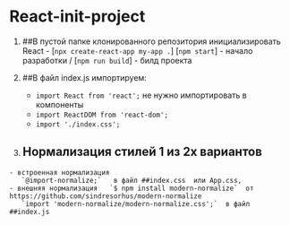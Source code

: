 # React-init-project
1)  ##В пустой папке клонированного репозитория инициализировать React -   [`npx create-react-app my-app .`] 
    [`npm start`] - начало разработки / [`npm run build`] - билд проекта
    
2)  ##В файл index.js  импортируем:
    - `import React from 'react';`   не нужно импортировать в компоненты
    - `import ReactDOM from 'react-dom';`
    - `import './index.css';`
    
3)   ## Нормализация стилей 1 из 2х вариантов
    - встроенная нормализация
       `@import-normalize;`   в файл ##index.css  или App.css, 
    - внешняя нормализация   `$ npm install modern-normalize`  от  https://github.com/sindresorhus/modern-normalize
       `import 'modern-normalize/modern-normalize.css';`  в файл ##index.js
    
 
